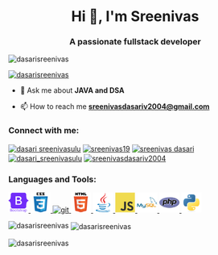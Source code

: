 <h1 align="center">Hi 👋, I'm Sreenivas</h1>
<h3 align="center">A passionate fullstack developer</h3>

<p align="left"> <img src="https://komarev.com/ghpvc/?username=dasarisreenivas&label=Profile%20views&color=0e75b6&style=flat" alt="dasarisreenivas" /> </p>

<p align="left"> <a href="https://github.com/ryo-ma/github-profile-trophy"><img src="https://github-profile-trophy.vercel.app/?username=dasarisreenivas" alt="dasarisreenivas" /></a> </p>

- 💬 Ask me about **JAVA and DSA**

- 📫 How to reach me **sreenivasdasariv2004@gmail.com**

<h3 align="left">Connect with me:</h3>
<p align="left">
<a href="https://linkedin.com/in/dasari sreenivasulu" target="blank"><img align="center" src="https://raw.githubusercontent.com/rahuldkjain/github-profile-readme-generator/master/src/images/icons/Social/linked-in-alt.svg" alt="dasari sreenivasulu" height="30" width="40" /></a>
<a href="https://www.codechef.com/users/sreenivas19" target="blank"><img align="center" src="https://cdn.jsdelivr.net/npm/simple-icons@3.1.0/icons/codechef.svg" alt="sreenivas19" height="30" width="40" /></a>
<a href="https://www.hackerrank.com/sreenivas dasari" target="blank"><img align="center" src="https://raw.githubusercontent.com/rahuldkjain/github-profile-readme-generator/master/src/images/icons/Social/hackerrank.svg" alt="sreenivas dasari" height="30" width="40" /></a>
<a href="https://codeforces.com/profile/dasari_sreenivasulu" target="blank"><img align="center" src="https://raw.githubusercontent.com/rahuldkjain/github-profile-readme-generator/master/src/images/icons/Social/codeforces.svg" alt="dasari_sreenivasulu" height="30" width="40" /></a>
<a href="https://www.leetcode.com/sreenivasdasariv2004" target="blank"><img align="center" src="https://raw.githubusercontent.com/rahuldkjain/github-profile-readme-generator/master/src/images/icons/Social/leet-code.svg" alt="sreenivasdasariv2004" height="30" width="40" /></a>
</p>

<h3 align="left">Languages and Tools:</h3>
<p align="left"> <a href="https://getbootstrap.com" target="_blank" rel="noreferrer"> <img src="https://raw.githubusercontent.com/devicons/devicon/master/icons/bootstrap/bootstrap-plain-wordmark.svg" alt="bootstrap" width="40" height="40"/> </a> <a href="https://www.w3schools.com/css/" target="_blank" rel="noreferrer"> <img src="https://raw.githubusercontent.com/devicons/devicon/master/icons/css3/css3-original-wordmark.svg" alt="css3" width="40" height="40"/> </a> <a href="https://git-scm.com/" target="_blank" rel="noreferrer"> <img src="https://www.vectorlogo.zone/logos/git-scm/git-scm-icon.svg" alt="git" width="40" height="40"/> </a> <a href="https://www.w3.org/html/" target="_blank" rel="noreferrer"> <img src="https://raw.githubusercontent.com/devicons/devicon/master/icons/html5/html5-original-wordmark.svg" alt="html5" width="40" height="40"/> </a> <a href="https://www.java.com" target="_blank" rel="noreferrer"> <img src="https://raw.githubusercontent.com/devicons/devicon/master/icons/java/java-original.svg" alt="java" width="40" height="40"/> </a> <a href="https://developer.mozilla.org/en-US/docs/Web/JavaScript" target="_blank" rel="noreferrer"> <img src="https://raw.githubusercontent.com/devicons/devicon/master/icons/javascript/javascript-original.svg" alt="javascript" width="40" height="40"/> </a> <a href="https://www.mysql.com/" target="_blank" rel="noreferrer"> <img src="https://raw.githubusercontent.com/devicons/devicon/master/icons/mysql/mysql-original-wordmark.svg" alt="mysql" width="40" height="40"/> </a> <a href="https://www.php.net" target="_blank" rel="noreferrer"> <img src="https://raw.githubusercontent.com/devicons/devicon/master/icons/php/php-original.svg" alt="php" width="40" height="40"/> </a> <a href="https://www.python.org" target="_blank" rel="noreferrer"> <img src="https://raw.githubusercontent.com/devicons/devicon/master/icons/python/python-original.svg" alt="python" width="40" height="40"/> </a> </p>

<p><img align="left" src="https://github-readme-stats.vercel.app/api/top-langs?username=dasarisreenivas&show_icons=true&locale=en&layout=compact" alt="dasarisreenivas" /></p>

<p>&nbsp;<img align="center" src="https://github-readme-stats.vercel.app/api?username=dasarisreenivas&show_icons=true&locale=en" alt="dasarisreenivas" /></p>

<p><img align="center" src="https://github-readme-streak-stats.herokuapp.com/?user=dasarisreenivas&" alt="dasarisreenivas" /></p>
